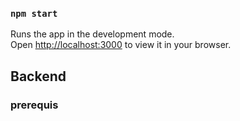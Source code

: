 
### `npm start`

Runs the app in the development mode.\
Open [http://localhost:3000](http://localhost:3000) to view it in your browser.


## Backend 

### prerequis